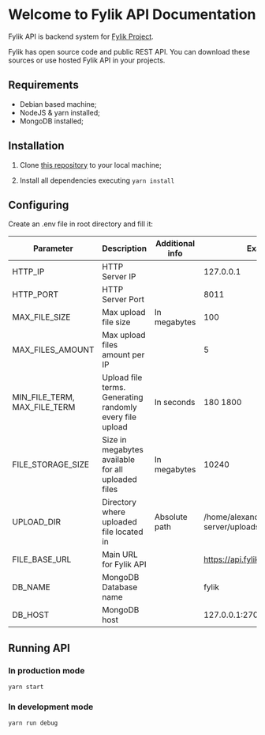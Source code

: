 # Welcome to Fylik API Documentation

Fylik API is backend system for [Fylik Project](https://fylik.ru/about).

Fylik has open source code and public REST API. You can download these sources or use hosted Fylik API in your projects.

## Requirements

- Debian based machine;
- NodeJS & yarn installed;
- MongoDB installed;

## Installation

1. Clone [this repository](https://github.com/aleoheen/fylik-server) to your local machine;

2. Install all dependencies executing `yarn install`

## Configuring

Create an .env file in root directory and fill it:

| Parameter | Description | Additional info | Example |
|------------------------------|----------------------------------------------------------|-----------------|-----------------------------------------------|
| HTTP_IP | HTTP Server IP |  | 127.0.0.1 |
| HTTP_PORT | HTTP Server Port |  | 8011 |
| MAX_FILE_SIZE | Max upload file size | In megabytes | 100 |
| MAX_FILES_AMOUNT | Max upload files amount per IP |  | 5 |
| MIN_FILE_TERM, MAX_FILE_TERM | Upload file terms. Generating randomly every file upload | In seconds | 180 1800 |
| FILE_STORAGE_SIZE | Size in megabytes available for all uploaded files | In megabytes | 10240 |
| UPLOAD_DIR | Directory where uploaded file located in | Absolute path | /home/alexander/projects/fylik-server/uploads |
| FILE_BASE_URL | Main URL for Fylik API |  | https://api.fylik.ru |
| DB_NAME | MongoDB Database name |  | fylik |
| DB_HOST | MongoDB host |  | 127.0.0.1:27017 |

## Running API

### In production mode

`yarn start`

### In development mode

`yarn run debug`